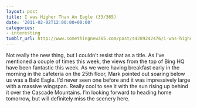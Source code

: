```yaml
---
layout: post
title: I was Higher Than An Eagle (33/365)
date: '2011-02-02T12:00:00+00:00'
categories:
- interesting
tumblr_url: http://www.somethingnew365.com/post/44289242476/i-was-higher-than-an-eagle-33365
---
```

Not really the new thing, but I couldn’t resist that as a title.
As I’ve mentioned a couple of times this week, the views from the top of Bing HQ have been fantastic this week. As we were having breakfast early in the morning in the cafeteria on the 25th floor, Mark pointed out soaring below us was a Bald Eagle.
I’d never seen one before and it was impressively large with a massive wingspan. Really cool to see it with the sun rising up behind it over the Cascade Mountains.
I’m looking forward to heading home tomorrow, but will definitely miss the scenery here.

